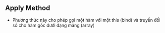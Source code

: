 ## Apply Method
- Phương thức này cho phép gọi một hàm với một this (bind) và truyền đối số cho hàm gốc dưới dạng mảng (array)



